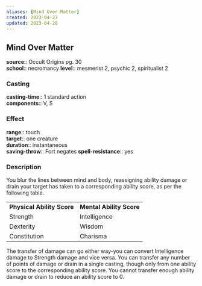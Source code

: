 ```yaml
---
aliases: [Mind Over Matter]
created: 2023-04-27
updated: 2023-04-28
---
```


## Mind Over Matter

**source**:: Occult Origins pg. 30  
**school**:: necromancy
**level**:: mesmerist 2, psychic 2, spiritualist 2

### Casting

**casting-time**:: 1 standard action  
**components**:: V, S

### Effect

**range**:: touch  
**target**:: one creature  
**duration**:: instantaneous  
**saving-throw**:: Fort negates
**spell-resistance**:: yes

### Description

You blur the lines between mind and body, reassigning ability damage or drain your target has taken to a corresponding ability score, as per the following table.  
  

|                            |                          |
|----------------------------|--------------------------|
| **Physical Ability Score** | **Mental Ability Score** |
| Strength                   | Intelligence             |
| Dexterity                  | Wisdom                   |
| Constitution               | Charisma                 |

  
The transfer of damage can go either way-you can convert Intelligence damage to Strength damage and vice versa. You can transfer any number of points of damage or drain in a single casting, though only from one ability score to the corresponding ability score. You cannot transfer enough ability damage or drain to reduce an ability score to 0.
